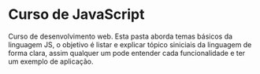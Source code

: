 # Curso de JavaScript
Curso de desenvolvimento web.
Esta pasta aborda temas básicos da linguagem JS, o objetivo é listar e explicar tópico siniciais da linguagem de forma clara, assim qualquer um pode entender cada funcionalidade e ter um exemplo de aplicação.

